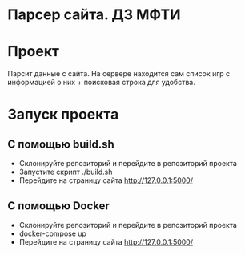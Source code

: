 # Парсер сайта. ДЗ МФТИ

# Проект
Парсит данные с сайта.
На сервере находится сам список игр с информацией о них + поисковая строка для удобства.
# Запуск проекта
## С помощью build.sh
* Склонируйте репозиторий и перейдите в репозиторий проекта
* Запустите скрипт ./build.sh
* Перейдите на страницу сайта http://127.0.0.1:5000/
## С помощью Docker
* Склонируйте репозиторий и перейдите в репозиторий проекта
* docker-compose up
* Перейдите на страницу сайта http://127.0.0.1:5000/
